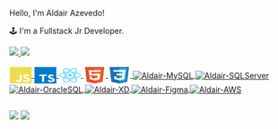 Hello, I'm Aldair Azevedo!

🕹 I'm a Fullstack Jr Developer.

<div>
  <a href="https://github.com/AldairAzevedo">
  <img height="180em" src="https://github-readme-stats.vercel.app/api?username=AldairAzevedo&show_icons=true&theme=highcontrast&include_all_commits=true&count_private=true"/>
  <img height="180em" src="https://github-readme-stats.vercel.app/api/top-langs/?username=AldairAzevedo&layout=compact&langs_count=7&theme=highcontrast"/>
</div>
  
  <div style="display: inline_block"><br>
  <img align="center" alt="Aldair-Js" height="30" width="40" src="https://raw.githubusercontent.com/devicons/devicon/master/icons/javascript/javascript-plain.svg">
  <img align="center" alt="Aldair-Ts" height="30" width="40" src="https://raw.githubusercontent.com/devicons/devicon/master/icons/typescript/typescript-plain.svg">
  <img align="center" alt="Aldair-React" height="30" width="40" src="https://raw.githubusercontent.com/devicons/devicon/master/icons/react/react-original.svg">
  <img align="center" alt="Aldair-HTML" height="30" width="40" src="https://raw.githubusercontent.com/devicons/devicon/master/icons/html5/html5-original.svg">
  <img align="center" alt="Aldair-CSS" height="30" width="40" src="https://raw.githubusercontent.com/devicons/devicon/master/icons/css3/css3-original.svg">
  <img align="center" alt="Aldair-MySQL" height="30" width="40" src="https://cdn.jsdelivr.net/gh/devicons/devicon/icons/mysql/mysql-original-wordmark.svg">
  <img align="center" alt="Aldair-SQLServer" height="50" width="60" src="https://cdn.jsdelivr.net/gh/devicons/devicon/icons/microsoftsqlserver/microsoftsqlserver-plain-wordmark.svg">
  <img align="center" alt="Aldair-OracleSQL" height="50" width="60" src="https://cdn.jsdelivr.net/gh/devicons/devicon/icons/oracle/oracle-original.svg">
  <img align="center" alt="Aldair-XD" height="30" width="40" src="https://cdn.jsdelivr.net/gh/devicons/devicon/icons/xd/xd-plain.svg">
  <img align="center" alt="Aldair-Figma" height="30" width="40" src="https://cdn.jsdelivr.net/gh/devicons/devicon/icons/figma/figma-original.svg">
  <img align="center" alt="Aldair-AWS" height="50" width="60" src="https://cdn.jsdelivr.net/gh/devicons/devicon/icons/amazonwebservices/amazonwebservices-plain-wordmark.svg">
    
    
</div>
 
  
  ##
  
  <div>
  <a href="https://www.instagram.com/byaldair.s/" target="_blank"><img src="https://img.shields.io/badge/-Instagram-%23E4405F?style=for-the-badge&logo=instagram&logoColor=white" target="_blank"></a>
  <a href="https://www.linkedin.com/in/aldair-azevedo/" target="_blank"><img src="https://img.shields.io/badge/-LinkedIn-%230077B5?style=for-the-badge&logo=linkedin&logoColor=white" target="_blank"></a> 
  </div>
